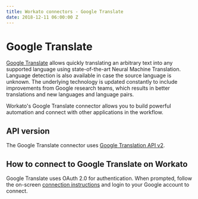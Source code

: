 ```yaml
---
title: Workato connectors - Google Translate
date: 2018-12-11 06:00:00 Z
---
```


# Google Translate
[Google Translate](https://cloud.google.com/translate/) allows quickly translating an arbitrary text into any supported language using state-of-the-art Neural Machine Translation. Language detection is also available in case the source language is unknown. The underlying technology is updated constantly to include improvements from Google research teams, which results in better translations and new languages and language pairs.

Workato's Google Translate connector allows you to build powerful automation and connect with other applications in the workflow.

## API version
The Google Translate connector uses [Google Translation API v2](https://cloud.google.com/translate/docs/reference/rest).

## How to connect to Google Translate on Workato
Google Translate uses OAuth 2.0 for authentication. When prompted, follow the on-screen [connection instructions](https://docs.workato.com/connections.html) and login to your Google account to connect.
